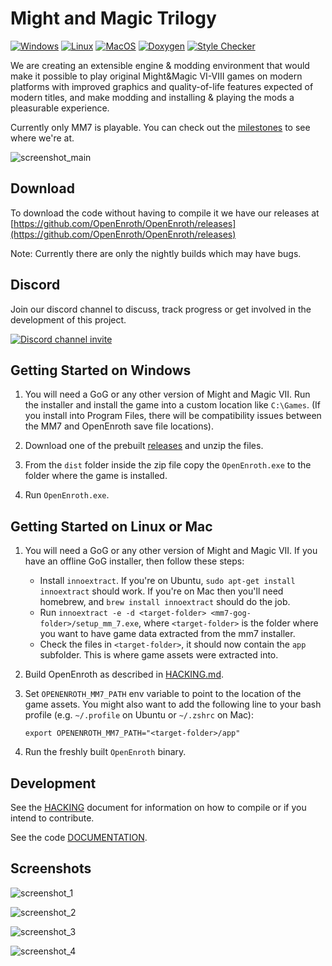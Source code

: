 # Might and Magic Trilogy

[![Windows](https://github.com/OpenEnroth/OpenEnroth/workflows/Windows/badge.svg)](https://github.com/OpenEnroth/OpenEnroth/actions/workflows/windows.yml) [![Linux](https://github.com/OpenEnroth/OpenEnroth/workflows/Linux/badge.svg)](https://github.com/OpenEnroth/OpenEnroth/actions/workflows/linux.yml) [![MacOS](https://github.com/OpenEnroth/OpenEnroth/workflows/MacOS/badge.svg)](https://github.com/OpenEnroth/OpenEnroth/actions/workflows/macos.yml) [![Doxygen](https://github.com/OpenEnroth/OpenEnroth/workflows/Doxygen/badge.svg)](https://github.com/OpenEnroth/OpenEnroth/actions/workflows/doxygen.yml) [![Style Checker](https://github.com/OpenEnroth/OpenEnroth/workflows/Style/badge.svg)](https://github.com/OpenEnroth/OpenEnroth/actions/workflows/style.yml)

We are creating an extensible engine & modding environment that would make it possible to play original Might&Magic VI-VIII games on modern platforms with improved graphics and quality-of-life features expected of modern titles, and make modding and installing & playing the mods a pleasurable experience.

Currently only MM7 is playable. You can check out the [milestones](https://github.com/OpenEnroth/OpenEnroth/milestones) to see where we're at.

![screenshot_main](https://user-images.githubusercontent.com/24377109/79051217-491a7800-7c2f-11ea-85c7-f9120b7d79dd.png)

Download
-------

To download the code without having to compile it we have our releases at [https://github.com/OpenEnroth/OpenEnroth/releases](https://github.com/OpenEnroth/OpenEnroth/releases) 

Note: Currently there are only the nightly builds which may have bugs.

Discord
-------

Join our discord channel to discuss, track progress or get involved in the development of this project.

[![Discord channel invite](https://img.shields.io/badge/chat-on%20discord-green.svg)](https://discord.gg/jRCyPtq) 


Getting Started on Windows
--------------------------

1. You will need a GoG or any other version of Might and Magic VII. Run the installer and install the game into a custom location like `C:\Games`. (If you install into Program Files, there will be compatibility issues between the MM7 and OpenEnroth save file locations).

2. Download one of the prebuilt [releases](https://github.com/OpenEnroth/OpenEnroth/releases) and unzip the files.

3. From the `dist` folder inside the zip file copy the `OpenEnroth.exe` to the folder where the game is installed.

4. Run `OpenEnroth.exe`.


Getting Started on Linux or Mac
-------------------------------

1. You will need a GoG or any other version of Might and Magic VII. If you have an offline GoG installer, then follow these steps:
   * Install `innoextract`. If you're on Ubuntu, `sudo apt-get install innoextract` should work. If you're on Mac then you'll need homebrew, and `brew install innoextract` should do the job.
   * Run `innoextract -e -d <target-folder> <mm7-gog-folder>/setup_mm_7.exe`, where `<target-folder>` is the folder where you want to have game data extracted from the mm7 installer.
   * Check the files in `<target-folder>`, it should now contain the `app` subfolder. This is where game assets were extracted into.

2. Build OpenEnroth as described in [HACKING.md](HACKING.md).

3. Set `OPENENROTH_MM7_PATH` env variable to point to the location of the game assets. You might also want to add the following line to your bash profile (e.g. `~/.profile` on Ubuntu or `~/.zshrc` on Mac):

    `export OPENENROTH_MM7_PATH="<target-folder>/app"`

4. Run the freshly built `OpenEnroth` binary.


Development
-----------

See the [HACKING](HACKING.md) document for information on how to compile or if you intend to contribute.

See the code [DOCUMENTATION](https://openenroth.github.io/OpenEnroth/index.html).

Screenshots
-----------

![screenshot_1](https://user-images.githubusercontent.com/24377109/79051879-f04cde80-7c32-11ea-939d-1dcc97b46f5d.png)

![screenshot_2](https://user-images.githubusercontent.com/24377109/79051881-f17e0b80-7c32-11ea-82cd-5e4993a1c071.png)

![screenshot_3](https://user-images.githubusercontent.com/24377109/79051882-f3e06580-7c32-11ea-974f-414f68394190.png)

![screenshot_4](https://user-images.githubusercontent.com/24377109/79051883-f5119280-7c32-11ea-801c-1595709d8060.png)
